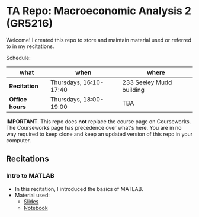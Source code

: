 # TA Repo: Macroeconomic Analysis 2 (GR5216)

Welcome! I created this repo to store and maintain material used or referred to in my recitations.

<span class="underline">Schedule:</span>

| what             | when                   | where                    |
|---------------- |---------------------- |------------------------ |
| **Recitation**   | Thursdays, 16:10-17:40 | 233 Seeley Mudd building |
| **Office hours** | Thursdays, 18:00-19:00 | TBA                      |

<span class="underline">**IMPORTANT**</span>. This repo does **not** replace the course page on Courseworks. The Courseworks page has precedence over what's here. You are in no way required to keep clone and keep an updated version of this repo in your computer.

## Recitations

### Intro to MATLAB

-   In this recitation, I introduced the basics of MATLAB.
-   Material used:
    -   [Slides](notes/Recitation1.pdf)
    -   [Notebook](https://nbviewer.jupyter.org/github/pereiragc/ta-spring2020-macroanalysis2/blob/master/notebooks/intro_matlab.ipynb)

